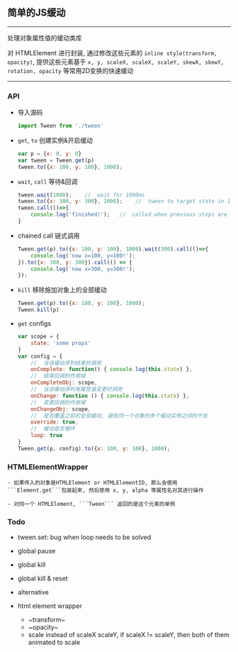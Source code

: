 ## 简单的JS缓动
---
处理对象属性值的缓动类库

对 HTMLElement 进行封装, 通过修改这些元素的 `inline style(transform, opacity)`, 提供这些元素基于 `x, y, scaleX, scaleX, scaleY, skewX, skewY, rotation, opacity` 等常用2D变换的快速缓动 

---

### API

- 导入源码
    ```javascript
    import Tween from './tween'
    ```

- ```get```, `to` 创建实例&开启缓动
    ```javascript
    var p = {x: 0, y: 0}
    var tween = Tween.get(p)
    tween.to({x: 100, y: 100}, 1000);
    ```

- ```wait```, ```call``` 等待&回调
    ```javascript
    tween.wait(1000);    //  wait for 1000ms
    tween.to({x: 300, y: 300}, 1000);    //  tween to target state in 1000ms
    tween.call(()=>{
        console.log('finished!');   //  called when previous steps are done
    }
    ```
    
- chained call 链式调用
    ```javascript
    Tween.get(p).to({x: 100, y: 100}, 1000).wait(300).call(()=>{
        console.log('now x=100, y=100!');
    }).to({x: 300, y: 300}).call(() => {
        console.log('now x=300, y=300!');
    });
    ```

- ```kill``` 移除施加对象上的全部缓动
    ```javascript
    Tween.get(p).to({x: 100, y: 100}, 1000);
    Tween.kill(p)
    ```

- ```get``` configs
    ```javascript
    var scope = {
        state: 'some props'
    }
    var config = {
        //  当该缓动序列结束时调用
        onComplete: function() { console.log(this.state) },
        //  结束回调的作用域
        onCompleteObj: scope,   
        //  当该缓动序列有属性值变更时调用
        onChange: function () { console.log(this.state) },
        //  变更回调的作用域
        onChangeObj: scope,
        //  是否覆盖之前的全部缓动, 避免同一个对象的多个缓动实例之间的干扰
        override: true,
        //  缓动是否循环
        loop: true
    }
    Tween.get(p, config).to({x: 100, y: 100}, 1000);
    ```

### HTMLElementWrapper

    - 如果传入的对象是HTMLElement or HTMLElementID, 那么会使用 ```Element.get```包装起来, 然后使用 x, y, alpha 等属性名对其进行操作 
    
    - 对同一个 HTMLElement, ```Tween``` 返回的是这个元素的单例

### Todo
    
- tween.set: bug when loop needs to be solved
    
- global pause

- global kill

- global kill & reset

- alternative

- html element wrapper
    - ~transform~
    - ~opacity~
    - scale instead of scaleX scaleY, if scaleX != scaleY, then both of them animated to scale